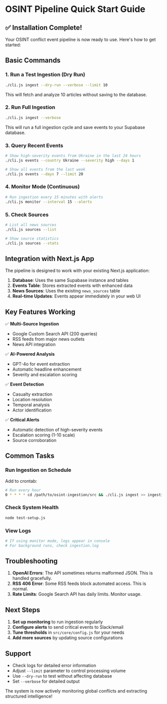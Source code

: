# OSINT Pipeline Quick Start Guide

## ✅ Installation Complete!

Your OSINT conflict event pipeline is now ready to use. Here's how to get started:

## Basic Commands

### 1. Run a Test Ingestion (Dry Run)
```bash
./cli.js ingest --dry-run --verbose --limit 10
```
This will fetch and analyze 10 articles without saving to the database.

### 2. Run Full Ingestion
```bash
./cli.js ingest --verbose
```
This will run a full ingestion cycle and save events to your Supabase database.

### 3. Query Recent Events
```bash
# Show high-severity events from Ukraine in the last 24 hours
./cli.js events --country Ukraine --severity high --days 1

# Show all events from the last week
./cli.js events --days 7 --limit 20
```

### 4. Monitor Mode (Continuous)
```bash
# Run ingestion every 15 minutes with alerts
./cli.js monitor --interval 15 --alerts
```

### 5. Check Sources
```bash
# List all news sources
./cli.js sources --list

# Show source statistics
./cli.js sources --stats
```

## Integration with Next.js App

The pipeline is designed to work with your existing Next.js application:

1. **Database**: Uses the same Supabase instance and tables
2. **Events Table**: Stores extracted events with enhanced data
3. **News Sources**: Uses the existing `news_sources` table
4. **Real-time Updates**: Events appear immediately in your web UI

## Key Features Working

✅ **Multi-Source Ingestion**
- Google Custom Search API (200 queries)
- RSS feeds from major news outlets
- News API integration

✅ **AI-Powered Analysis**
- GPT-4o for event extraction
- Automatic headline enhancement
- Severity and escalation scoring

✅ **Event Detection**
- Casualty extraction
- Location resolution
- Temporal analysis
- Actor identification

✅ **Critical Alerts**
- Automatic detection of high-severity events
- Escalation scoring (1-10 scale)
- Source corroboration

## Common Tasks

### Run Ingestion on Schedule
Add to crontab:
```bash
# Run every hour
0 * * * * cd /path/to/osint-ingestion/src && ./cli.js ingest >> ingestion.log 2>&1
```

### Check System Health
```bash
node test-setup.js
```

### View Logs
```bash
# If using monitor mode, logs appear in console
# For background runs, check ingestion.log
```

## Troubleshooting

1. **OpenAI Errors**: The API sometimes returns malformed JSON. This is handled gracefully.
2. **RSS 406 Error**: Some RSS feeds block automated access. This is normal.
3. **Rate Limits**: Google Search API has daily limits. Monitor usage.

## Next Steps

1. **Set up monitoring** to run ingestion regularly
2. **Configure alerts** to send critical events to Slack/email
3. **Tune thresholds** in `src/core/config.js` for your needs
4. **Add more sources** by updating source configurations

## Support

- Check logs for detailed error information
- Adjust `--limit` parameter to control processing volume
- Use `--dry-run` to test without affecting database
- Set `--verbose` for detailed output

The system is now actively monitoring global conflicts and extracting structured intelligence!